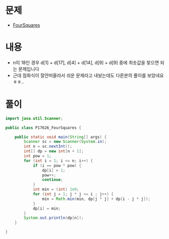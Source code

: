 # 문제
* [FourSquares](https://www.acmicpc.net/problem/17626)

# 내용
* n이 18인 경우 d[1] + d[17], d[4] + d[14], d[9] + d[9] 중에 최솟값을 찾으면 되는 문제입니다
* 근데 점화식이 잘안떠올라서 쉬운 문제라고 내놨는데도 다른분의 풀이를 보았네요 ㅎㅎ..

# 풀이
```java
import java.util.Scanner;

public class P17626_FourSquares {

    public static void main(String[] args) {
        Scanner sc = new Scanner(System.in);
        int n = sc.nextInt();
        int[] dp = new int[n + 1];
        int pow = 1;
        for (int i = 1; i <= n; i++) {
            if (i == pow * pow) {
                dp[i] = 1;
                pow++;
                continue;
            }
            int min = (int) 1e9;
            for (int j = 1; j * j <= i ; j++) {
                min = Math.min(min, dp[j * j] + dp[i - j * j]);
            }
            dp[i] = min;
        }
        System.out.println(dp[n]);
    }

}

```
